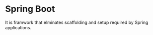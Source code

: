 # Spring Boot

It is framwork that elminates scaffolding and setup required by Spring applications. 